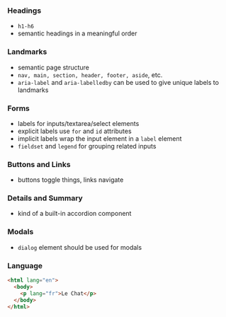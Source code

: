 ### Headings

- `h1-h6`
- semantic headings in a meaningful order

### Landmarks

- semantic page structure
- `nav, main, section, header, footer, aside`, etc.
- `aria-label` and `aria-labelledby` can be used to give unique labels to landmarks

### Forms

- labels for inputs/textarea/select elements
- explicit labels use `for` and `id` attributes
- implicit labels wrap the input element in a `label` element
- `fieldset` and `legend` for grouping related inputs

### Buttons and Links

- buttons toggle things, links navigate

### Details and Summary

- kind of a built-in accordion component

### Modals

- `dialog` element should be used for modals

### Language

```html
<html lang="en">
  <body>
    <p lang="fr">Le Chat</p>
  </body>
</html>
```
